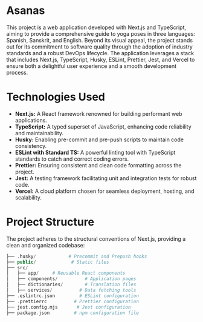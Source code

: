 # Asanas
This project is a web application developed with Next.js and TypeScript, aiming to provide a comprehensive guide to yoga poses in three languages: Spanish, Sanskrit, and English. Beyond its visual appeal, the project stands out for its commitment to software quality through the adoption of industry standards and a robust DevOps lifecycle. The application leverages a stack that includes Next.js, TypeScript, Husky, ESLint, Prettier, Jest, and Vercel to ensure both a delightful user experience and a smooth development process.

# Technologies Used
- **Next.js:** A React framework renowned for building performant web applications.
- **TypeScript:** A typed superset of JavaScript, enhancing code reliability and maintainability.
- **Husky:** Enabling pre-commit and pre-push scripts to maintain code consistency.
- **ESLint with Standard TS:** A powerful linting tool with TypeScript standards to catch and correct coding errors.
- **Prettier:** Ensuring consistent and clean code formatting across the project.
- **Jest:** A testing framework facilitating unit and integration tests for robust code.
- **Vercel:** A cloud platform chosen for seamless deployment, hosting, and scalability.

# Project Structure
The project adheres to the structural conventions of Next.js, providing a clean and organized codebase:

```php
├── .husky/            # Precommit and Prepush hooks
├── public/             # Static files
├── src/
│   ├── app/     # Reusable React components
│   ├── components/          # Application pages
│   ├── dictionaries/        # Translation files
│   ├── services/          # Data fetching tools
├── .eslintrc.json         # ESLint configuration
├── .prettierrc          # Prettier configuration
├── jest.config.mjs       # Jest configuration
├── package.json         # npm configuration file
```
